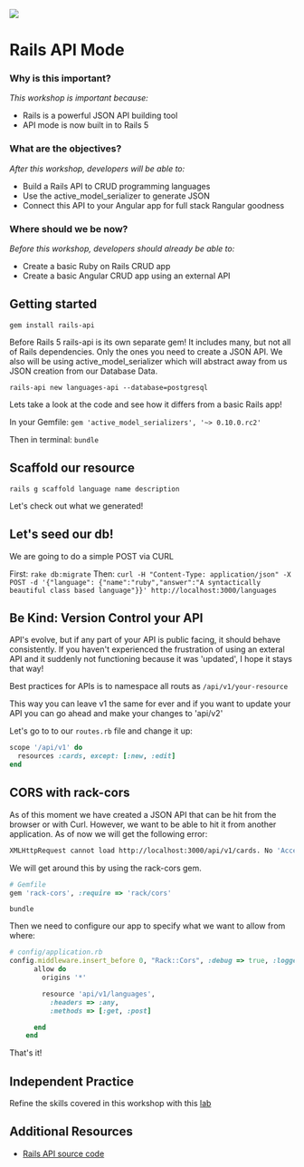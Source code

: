 <!--
Creator: Alex White
Market: SF
-->

![](https://ga-dash.s3.amazonaws.com/production/assets/logo-9f88ae6c9c3871690e33280fcf557f33.png)

# Rails API Mode

### Why is this important?
*This workshop is important because:*
- Rails is a powerful JSON API building tool
- API mode is now built in to Rails 5

### What are the objectives?
<!-- specific/measurable goal for students to achieve -->
*After this workshop, developers will be able to:*

- Build a Rails API to CRUD programming languages
- Use the active_model_serializer to generate JSON
- Connect this API to your Angular app for full stack Rangular goodness

### Where should we be now?
*Before this workshop, developers should already be able to:*

- Create a basic Ruby on Rails CRUD app
- Create a basic Angular CRUD app using an external API


## Getting started

`gem install rails-api`

Before Rails 5 rails-api is its own separate gem! It includes many, but not all of Rails dependencies. Only the ones you need to create a JSON API.
We also will be using active_model_serializer which will abstract away from us JSON creation from our Database Data.

`rails-api new languages-api --database=postgresql`

Lets take a look at the code and see how it differs from a basic Rails app!

In your Gemfile:
`gem 'active_model_serializers', '~> 0.10.0.rc2'`

Then in terminal:
`bundle`

## Scaffold our resource

`rails g scaffold language name description`

Let's check out what we generated!

## Let's seed our db!

We are going to do a simple POST via CURL

First:
`rake db:migrate`
Then:
`curl -H "Content-Type: application/json" -X POST -d '{"language": {"name":"ruby","answer":"A syntactically beautiful class based language"}}' http://localhost:3000/languages`

## Be Kind: Version Control your API

API's evolve, but if any part of your API is public facing, it should behave consistently.
If you haven't experienced the frustration of using an exteral API and it suddenly not functioning because it was 'updated', I hope it stays that way!

Best practices for APIs is to namespace all routs as
`/api/v1/your-resource`

This way you can leave v1 the same for ever and if you want to update your API you can go ahead and make your changes to 'api/v2'

Let's go to to our `routes.rb` file and change it up:

```ruby
scope '/api/v1' do
  resources :cards, except: [:new, :edit]
end
```

## CORS with rack-cors
As of this moment we have created a JSON API that can be hit from the browser or with Curl. However, we want to be able to hit it from another application. As of now we will get the following error:

```bash
XMLHttpRequest cannot load http://localhost:3000/api/v1/cards. No 'Access-Control-Allow-Origin' header is present on the requested resource. Origin 'http://localhost:8000' is therefore not allowed access.
```

We will get around this by using the rack-cors gem.

```ruby
# Gemfile
gem 'rack-cors', :require => 'rack/cors'
```

`bundle`

Then we need to configure our app to specify what we want to allow from where:

```ruby
# config/application.rb
config.middleware.insert_before 0, "Rack::Cors", :debug => true, :logger => (-> { Rails.logger }) do
      allow do
        origins '*'

        resource 'api/v1/languages',
          :headers => :any,
          :methods => [:get, :post]

      end
    end
```

That's it!

## Independent Practice
Refine the skills covered in this workshop with this [lab](#)

## Additional Resources
- [Rails API source code](https://github.com/rails-api/rails-api)
